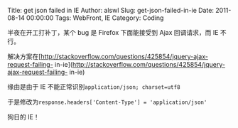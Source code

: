 Title: get json failed in IE
Author: alswl
Slug: get-json-failed-in-ie
Date: 2011-08-14 00:00:00
Tags: WebFront, IE
Category: Coding

半夜在开工打补丁，某个 bug 是 Firefox 下面能接受到 Ajax 回调请求，而 IE 不行。

解决方案在[http://stackoverflow.com/questions/425854/jquery-ajax-request-failing-
in-ie](http://stackoverflow.com/questions/425854/jquery-ajax-request-failing-
in-ie)

缘由是由于 IE 不能正常识别`application/json; charset=utf8`

于是修改为`response.headers['Content-Type'] = 'application/json'`

狗日的 IE！

